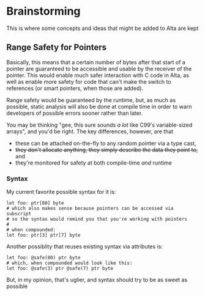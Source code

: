 # Brainstorming
This is where some concepts and ideas that might be added to Alta are kept

## Range Safety for Pointers
Basically, this means that a certain number of bytes after that start of a pointer
are guaranteed to be accessible and usable by the receiver of the pointer. This
would enable much safer interaction with C code in Alta, as well as enable more 
safety for code that can't make the switch to references (or smart pointers, when 
those are added).

Range safety would be guaranteed by the runtime, but, as much as possible, static
analysis will also be done at compile time in order to warn developers of possible
errors sooner rather than later.

You may be thinking "gee, this sure sounds *a lot* like C99's variable-sized 
arrays", and you'd be right. The key differences, however, are that
  * these can be attached on-the-fly to any random pointer via a type cast,
  * ~~they don't allocate anything, they simply describe the data they point to,~~ and
  * they're monitored for safety at both compile-time *and* runtime

### Syntax

My current favorite possible syntax for it is:
```alta
let foo: ptr[80] byte
# which also makes sense because pointers can be accessed via subscript
# so the syntax would remind you that you're working with pointers
#
# when compounded:
let foo: ptr[3] ptr[7] byte
```

Another possiblity that reuses existing syntax via attributes is:
```alta
let foo: @safe(80) ptr byte
# which, when compounded would look like this:
let foo: @safe(3) ptr @safe(7) ptr byte
```
But, in my opinion, that's uglier, and syntax should try to be as sweet as possible
